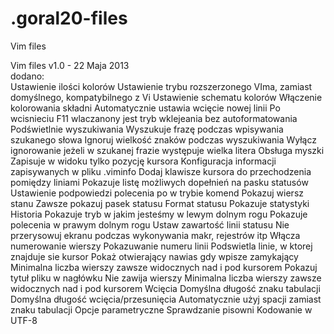 .goral20-files
==============
Vim files

Vim files v1.0 - 22 Maja 2013<br>
dodano:<br>
Ustawienie ilości kolorów 
Ustawienie trybu rozszerzonego VIma, zamiast domyślnego, kompatybilnego z Vi 
Ustawienie schematu kolorów 
Włączenie kolorowania składni 
Automatycznie ustawia wcięcie nowej linii 
Po wcisnieciu F11 wlaczanony jest tryb wklejeania bez autoformatowania 
Podświetlnie wyszukiwania 
Wyszukuje frazę podczas wpisywania szukanego słowa
Ignoruj wielkość znaków podczas wyszukiwania
Wyłącz ignorowanie jeżeli w szukanej frazie występuje wielka litera
Obsługa myszki
Zapisuje w widoku tylko pozycję kursora
Konfiguracja informacji zapisywanych w pliku .viminfo
Dodaj klawisze kursora do przechodzenia pomiędzy liniami
Pokazuje listę możliwych dopełnień na pasku statusów
Ustawienie podpowiedzi polecenia po <tab> w trybie komend
Pokazuj wiersz stanu
Zawsze pokazuj pasek statusu
Format statusu
Pokazuje statystyki
Historia
Pokazuje tryb w jakim jesteśmy w lewym dolnym rogu
Pokazuje polecenia w prawym dolnym rogu
Ustaw zawartość linii statusu
Nie przerysowuj ekranu podczas wykonywania makr, rejestrów itp
Włącza numerowanie wierszy
Pokazuwanie numeru linii
Podswietla linie, w ktorej znajduje sie kursor
Pokaż otwierający nawias gdy wpisze zamykający
Minimalna liczba wierszy zawsze widocznych nad i pod kursorem
Pokazuj tytuł pliku w nagłówku
Nie zawija wierszy
Minimalna liczba wierszy zawsze widocznych nad i pod kursorem
Wcięcia
Domyślna długość znaku tabulacji
Domyślna długość wcięcia/przesunięcia
Automatycznie użyj spacji zamiast znaku tabulacji
Opcje parametryczne
Sprawdzanie pisowni
Kodowanie w UTF-8
